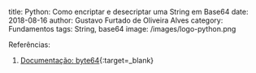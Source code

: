 title: Python: Como encriptar e desecriptar uma String em Base64
date: 2018-08-16
author: Gustavo Furtado de Oliveira Alves
category: Fundamentos
tags: String, base64
image: /images/logo-python.png




Referências:

1. [Documentação: byte64](https://docs.python.org/3/library/base64.html){:target=\_blank}
